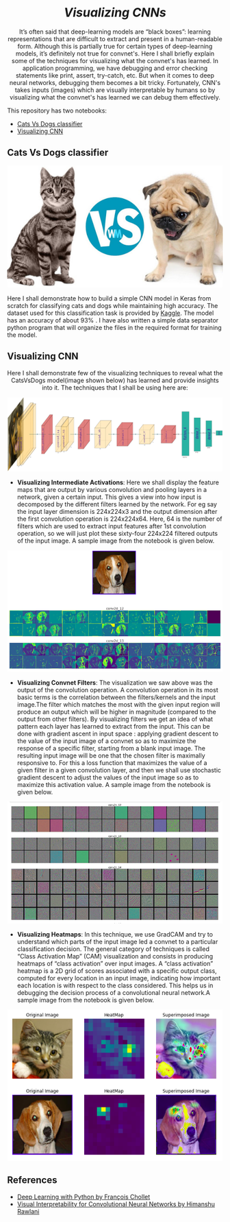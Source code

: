 # <div align='center'><i>Visualizing CNNs</i></div>

<div align='center'>It’s often said that deep-learning models are “black boxes”: learning representations that are difficult to extract and present in a human-readable form. Although this is partially true for certain types of deep-learning models, it’s definitely not true for convnet's. Here I shall briefly explain some of the techniques for visualizing what the convnet's has learned. In application programming, we have debugging and error checking statements like print, assert, try-catch, etc. But when it comes to deep neural networks, debugging them becomes a bit tricky. Fortunately, CNN's takes inputs (images) which are visually interpretable by humans so by visualizing what the convnet's has learned we can debug them effectively.</div>


<p></p>
<div align='left'>This repository has two notebooks:<div>

- <a href="https://github.com/GauthamSks/Visualizing-CNNs/blob/master/Cats_Vs_Dogs%20Classifier.ipynb">Cats Vs Dogs classifier</a>
- <a href="https://github.com/GauthamSks/Visualizing-CNNs/blob/master/Visualizing%20CNN's.ipynb">Visualizing CNN</a>

## Cats Vs Dogs classifier
<p align='center'><img src=./Images/CvsD_s.jpg></p>
Here I shall demonstrate how to build a simple CNN model in Keras from scratch for classifying cats and dogs while maintaining high accuracy. The dataset used for this classification task is provided by  <a href="https://www.kaggle.com/c/dogs-vs-cats/data">Kaggle</a>. The model has an accuracy of about 93% . I have also written a simple data separator python program that will organize the files in the required format for training the model.

## Visualizing CNN

<div align='center'>Here I shall demonstrate few of the visualizing techniques to reveal what the CatsVsDogs model(image shown below) has learned and provide insights into it. The techniques that I shall be using here are:</div>
<p align='center'><img src=./Images/Model.png></p>

- <b>Visualizing Intermediate Activations</b>: Here we shall display the feature maps that are output by various convolution and pooling layers in a network, given a certain input. This gives a view into how input is decomposed by the different filters learned by the network. For eg say the input layer dimension is 224x224x3 and the output dimension after the first convolution operation is 224x224x64. Here, 64 is the number of filters which are used to extract input features after 1st convolution operation, so we will just plot these sixty-four 224x224 filtered outputs of the input image. A sample image from the notebook is given below.
<p align='center'><img src=./Images/VIAF1.png></p>

- <b>Visualizing Convnet Filters</b>: The visualization we saw above was the output of the convolution operation. A convolution operation in its most basic terms is the correlation between the filters/kernels and the input image.The filter which matches the most with the given input region will produce an output which will be higher in magnitude (compared to the output from other filters). By visualizing filters we get an idea of what pattern each layer has learned to extract from the input. This can be done with gradient ascent in input space : applying gradient descent to the value of the input image of a convnet so as to maximize the response of a specific filter, starting from a blank input image. The resulting input image will be one that the chosen filter is maximally responsive to. For this a loss function that maximizes the value of a
given filter in a given convolution layer, and then we shall use stochastic gradient descent to adjust the values of the input image so as to maximize this activation value. A sample image from the notebook is given below.
<p align='center'><img src=./Images/VCF.png></p>


- <b>Visualizing Heatmaps</b>: In this technique, we use GradCAM and try to understand which parts of the input image led a convnet to a particular classification decision. The general category of techniques is called “Class Activation Map” (CAM) visualization and consists in producing heatmaps of “class activation” over input images. A “class activation” heatmap is a 2D grid of scores associated with a specific output class, computed for every location in an input image, indicating how important each location is with respect to the class considered. This helps us in debugging the decision process of a convolutional neural network.A sample image from the notebook is given below.
<p align='center'><img src=./Images/VH.png></p>

## References
- <a href="https://www.amazon.in/Deep-Learning-Python-Francois-Chollet/dp/1617294438">Deep Learning with Python by François Chollet</a>
- <a href="https://towardsdatascience.com/visual-interpretability-for-convolutional-neural-networks-2453856210ce">Visual Interpretability for Convolutional Neural Networks by Himanshu Rawlani</a>

